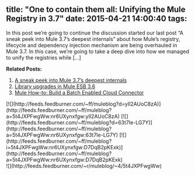 title: "One to contain them all: Unifying the Mule Registry in 3.7"
date: 2015-04-21 14:00:40
tags:
---

In this post we&#8217;re going to continue the discussion started our last post &#8220;A sneak peek into Mule 3.7’s deepest internals&#8221; about how Mule&#8217;s registry, lifecycle and dependency injection mechanism are being overhauled in Mule 3.7\. In this case, we&#8217;re going to take a deep dive into how we managed to unify the registries while [...]<div class='yarpp-related-rss'>

**Related Posts:**

1.  [A sneak peek into Mule 3.7&#8217;s deepest internals ](http://blogs.mulesoft.org/sneak-peek-mule-3-7-deepest-internals/ "A sneak peek into Mule 3.7&#8217;s deepest internals")
2.  [Library upgrades in Mule ESB 3.6 ](http://blogs.mulesoft.org/mule-3-6-library-upgrades/ "Library upgrades in Mule ESB 3.6")
3.  [Mule How-to: Build a Batch Enabled Cloud Connector ](http://blogs.mulesoft.org/mule-how-to-batch-enabled-cloud-connector/ "Mule How-to: Build a Batch Enabled Cloud Connector")
</div><div class="feedflare">
[![](http://feeds.feedburner.com/~ff/muleblog?d=yIl2AUoC8zA)</img>](http://feeds.feedburner.com/~ff/muleblog?a=5t4JXPFwgWw:nr6UXynxfgw:yIl2AUoC8zA) [![](http://feeds.feedburner.com/~ff/muleblog?d=63t7Ie-LG7Y)</img>](http://feeds.feedburner.com/~ff/muleblog?a=5t4JXPFwgWw:nr6UXynxfgw:63t7Ie-LG7Y) [![](http://feeds.feedburner.com/~ff/muleblog?i=5t4JXPFwgWw:nr6UXynxfgw:D7DqB2pKExk)</img>](http://feeds.feedburner.com/~ff/muleblog?a=5t4JXPFwgWw:nr6UXynxfgw:D7DqB2pKExk)
</div>![](http://feeds.feedburner.com/~r/muleblog/~4/5t4JXPFwgWw)